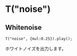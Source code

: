 T("noise")
==========
## Whitenoise ##

```timbre
T("noise", {mul:0.25}).play();
```

ホワイトノイズを出力します。

